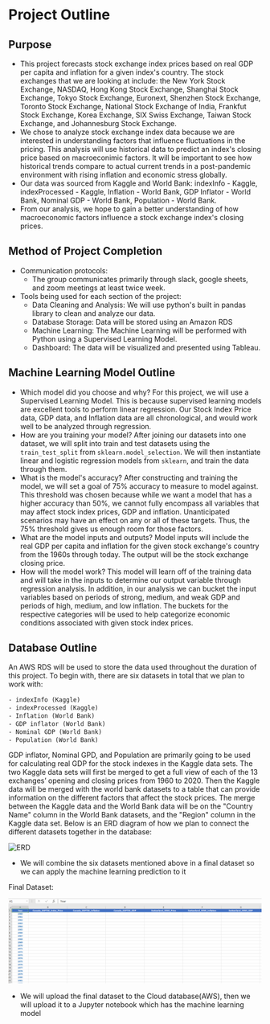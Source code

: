 # Project Outline

## Purpose 
- This project forecasts stock exchange index prices based on real GDP per capita and inflation for a given index's country. The stock exchanges that we are looking at include: the New York Stock Exchange, NASDAQ, Hong Kong Stock Exchange, Shanghai Stock Exchange, Tokyo Stock Exchange, Euronext, Shenzhen Stock Exchange, Toronto Stock Exchange, National Stock Exchange of India, Frankfut Stock Exchange, Korea Exchange, SIX Swiss Exchange, Taiwan Stock Exchange, and Johannesburg Stock Exchange.  
- We chose to analyze stock exchange index data because we are interested in understanding factors that influence fluctuations in the pricing.  This analysis will use historical data to predict an index's closing price based on macroeconimic factors.  It will be important to see how historical trends compare to actual current trends in a post-pandemic environment with rising inflation and economic stress globally.  
- Our data was sourced from Kaggle and World Bank: indexInfo - Kaggle, indexProcessed - Kaggle, Inflation - World Bank, GDP Inflator - World Bank, Nominal GDP - World Bank, Population - World Bank.
- From our analysis, we hope to gain a better understanding of how macroeconomic factors influence a stock exchange index's closing prices. 

## Method of Project Completion
- Communication protocols:
  - The group communicates primarily through slack, google sheets, and zoom meetings at least twice week. 
- Tools being used for each section of the project:  
  - Data Cleaning and Analysis: We will use python's built in pandas library to clean and analyze our data.
  - Database Storage: Data will be stored using an Amazon RDS 
  - Machine Learning: The Machine Learning will be performed with Python using a Supervised Learning Model. 
  - Dashboard: The data will be visualized and presented using Tableau.

## Machine Learning Model Outline
- Which model did you choose and why? For this project, we will use a Supervised Learning Model. This is because supervised learning models are excellent tools to perform linear regression. Our Stock Index Price data, GDP data, and Inflation data are all chronological, and would work well to be analyzed through regression.
- How are you training your model? After joining our datasets into one dataset, we will split into train and test datasets using the ```train_test_split``` from ```sklearn.model_selection```. We will then instantiate linear and logistic regression models from ```sklearn```, and train the data through them.
- What is the model's accuracy? After constructing and training the model, we will set a goal of 75% accuracy to measure to model against. This threshold was chosen because while we want a model that has a higher accuracy than 50%, we cannot fully encompass all variables that may affect stock index prices, GDP and inflation. Unanticipated scenarios may have an effect on any or all of these targets. Thus, the 75% threshold gives us enough room for those factors.
- What are the model inputs and outputs?  Model inputs will include the real GDP per capita and inflation for the given stock exchange's country from the 1960s through today.  The output will be the stock exchange closing price.   
- How will the model work?  This model will learn off of the training data and will take in the inputs to determine our output variable through regression analysis.  In addition, in our analysis we can bucket the input variables based on periods of strong, medium, and weak GDP and periods of high, medium, and low inflation. The buckets for the respective categories will be used to help categorize economic conditions associated with given stock index prices.


## Database Outline
An AWS RDS will be used to store the data used throughout the duration of this project. To begin with, there are six datasets in total that we plan to work with:

    - indexInfo (Kaggle)
    - indexProcessed (Kaggle)
    - Inflation (World Bank)
    - GDP inflator (World Bank)
    - Nominal GDP (World Bank)
    - Population (World Bank)
    
GDP inflator, Nominal GPD, and Population are primarily going to be used for calculating real GDP for the stock indexes in the Kaggle data sets. The two Kaggle data sets will first be merged to get a full view of each of the 13 exchanges’ opening and closing prices from 1960 to 2020. Then the Kaggle data will be merged with the world bank datasets to a table that can provide information on the different factors that affect the stock prices. The merge between the Kaggle data and the World Bank data will be on the "Country Name" column in the World Bank datasets, and the "Region" column in the Kaggle data set. Below is an ERD diagram of how we plan to connect the different datasets together in the database:

<img width="612" alt="ERD" src="https://user-images.githubusercontent.com/85901073/138619466-21887232-da9c-4b3b-b43d-82da6733c033.png">

- We will combine the six datasets mentioned above in a final dataset so we can apply the machine learning prediction to it 

 
 Final Dataset:
 
![](https://github.com/abrarhaque98/Team_5/blob/George/Images/Final%20Dataset.png)


- We will upload the final dataset to the Cloud database(AWS), then we will upload it to a Jupyter notebook which has the machine learning model
